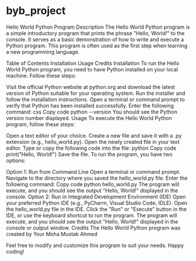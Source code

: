 # byb_project
Hello World Python Program
Description
The Hello World Python program is a simple introductory program that prints the phrase "Hello, World!" to the console. It serves as a basic demonstration of how to write and execute a Python program. This program is often used as the first step when learning a new programming language.

Table of Contents
Installation
Usage
Credits
Installation
To run the Hello World Python program, you need to have Python installed on your local machine. Follow these steps:

Visit the official Python website at python.org and download the latest version of Python suitable for your operating system.
Run the installer and follow the installation instructions.
Open a terminal or command prompt to verify that Python has been installed successfully. Enter the following command:
css
Copy code
python --version
You should see the Python version number displayed.
Usage
To execute the Hello World Python program, follow these steps:

Open a text editor of your choice.
Create a new file and save it with a .py extension (e.g., hello_world.py).
Open the newly created file in your text editor.
Type or copy the following code into the file:
python
Copy code
print("Hello, World!")
Save the file.
To run the program, you have two options:

Option 1: Run from Command Line
Open a terminal or command prompt.
Navigate to the directory where you saved the hello_world.py file.
Enter the following command:
Copy code
python hello_world.py
The program will execute, and you should see the output "Hello, World!" displayed in the console.
Option 2: Run in Integrated Development Environment (IDE)
Open your preferred Python IDE (e.g., PyCharm, Visual Studio Code, IDLE).
Open the hello_world.py file in the IDE.
Click the "Run" or "Execute" button in the IDE, or use the keyboard shortcut to run the program.
The program will execute, and you should see the output "Hello, World!" displayed in the console or output window.
Credits
The Hello World Python program was created by Your Moha Mustak Ahmed

Feel free to modify and customize this program to suit your needs. Happy coding!
